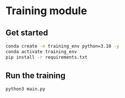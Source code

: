 # Training module

## Get started

```bash
conda create -n training_env python=3.10 -y
conda activate training_env
pip install -r requirements.txt
```

## Run the training

```bash
python3 main.py
```
